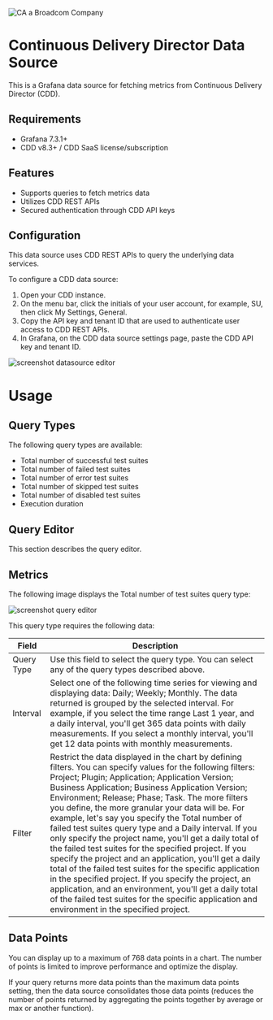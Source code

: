 ![CA a Broadcom Company](https://cddirector.io/cdd/assets/images/broadcom-ca-logo.png)


# Continuous Delivery Director Data Source

This is a Grafana data source for fetching metrics from Continuous Delivery Director (CDD).


## Requirements
- Grafana 7.3.1+
- CDD v8.3+ / CDD SaaS license/subscription


## Features
-	Supports queries to fetch metrics data
- Utilizes CDD REST APIs
- Secured authentication through CDD API keys


## Configuration

This data source uses CDD REST APIs to query the underlying data services.

To configure a CDD data source:
1. Open your CDD instance.
2. On the menu bar, click the initials of your user account, for example, SU, then click My Settings, General.
3. Copy the API key and tenant ID that are used to authenticate user access to CDD REST APIs.
4. In Grafana, on the CDD data source settings page, paste the CDD API key and tenant ID.

![screenshot datasource editor](https://ent.box.com/shared/static/z6zbfns1ghwff03lvk36fxoai99b3h86.png)


# Usage

## Query Types
The following query types are available:

- Total number of successful test suites
- Total number of failed test suites
- Total number of error test suites
- Total number of skipped test suites
- Total number of disabled test suites
- Execution duration


## Query Editor

This section describes the query editor.

## Metrics

The following image displays the Total number of test suites query type:

![screenshot query editor](https://ent.box.com/s/z6zbfns1ghwff03lvk36fxoai99b3h86)

 
This query type requires the following data:

| Field  | Description |
| ------------- | ------------- |
| Query Type  | Use this field to select the query type. You can select any of the query types described above.  |
| Interval  | Select one of the following time series for viewing and displaying data: Daily; Weekly; Monthly. The data returned is grouped by the selected interval. For example, if you select the time range Last 1 year, and a daily interval, you'll get 365 data points with daily measurements. If you select a monthly interval, you'll get 12 data points with monthly measurements.  |
| Filter  | Restrict the data displayed in the chart by defining filters. You can specify values for the following filters: Project; Plugin; Application; Application Version; Business Application; Business Application Version; Environment; Release; Phase; Task. The more filters you define, the more granular your data will be. For example, let's say you specify the Total number of failed test suites query type and a Daily interval. If you only specify the project name, you'll get a daily total of the failed test suites for the specified project. If you specify the project and an application, you'll get a daily total of the failed test suites for the specific application in the specified project. If you specify the project, an application, and an environment, you'll get a daily total of the failed test suites for the specific application and environment in the specified project.  |

## Data Points

You can display up to a maximum of 768 data points in a chart. The number of points is limited to improve performance and optimize the display.

If your query returns more data points than the maximum data points setting, then the data source consolidates those data points (reduces the number of points returned by aggregating the points together by average or max or another function).




 
